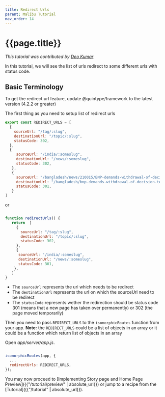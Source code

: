 ```yaml
---
title: Redirect Urls
parent: Malibu Tutorial
nav_order: 14
---
```


# {{page.title}}

*This tutorial was contributed by [Deo Kumar](https://www.linkedin.com/in/deo-kumar)*

In this tutorial, we will see the list of urls redirect to some different urls with status code.

## Basic Terminology

To get the redirect url feature, update @quintype/framework to the latest version (4.2.2 or greater)


The first thing as you need to setup list of redirect urls <br />

``` javascript
export const REDIRECT_URLS = [
  {
    sourceUrl: "/tag/:slug",
    destinationUrl: "/topic/:slug",
    statusCode: 302,
  },
  {
     sourceUrl: "/india/:someslug",
     destinationUrl: "/news/:someslug",
     statusCode: 302,
   },
   {
     sourceUrl: "/bangladesh/news/210015/BNP-demands-withdrawal-of-decision-to-hike",
     destinationUrl: "/bangladesh/bnp-demands-withdrawal-of-decision-to-hike-power-tariff",
     statusCode: 301,
   }
]

```

or 

```javascript

function redirectUrls() {
   return  [
     {
       sourceUrl: "/tag/:slug",
       destinationUrl: "/topic/:slug",
       statusCode: 302,
     },
     {
      sourceUrl: "/india/:someslug",
      destinationUrl: "/news/:someslug",
      statusCode: 301,
    },
   ]
}


```
* The `sourceUrl` represents the url which needs to be redirect
* The `destinationUrl` represents the url on which the sourceUrl need to be redirect
* The `statusCode` represents wether the redirection should be status code 301 (means that a new page has taken over permanently) or 302 (the page moved temporarily)

Then you need to pass `REDIRECT_URLS` to the `isomorphicRoutes` function from your app. **Note:** the 
`REDIRECT_URLS` could be a list of objects in an array or it could be a function which return list of objects in an array

Open *app/server/app.js*.

```javascript

isomorphicRoutes(app, {
  ... 
  redirectUrls: REDIRECT_URLS,
});

```

You may now proceed to [Implementing Story page and Home Page Preview]({{"/tutorial/preview" | absolute_url}}) or jump to a recipe from the [Tutorial]({{"/tutorial" | absolute_url}}).
